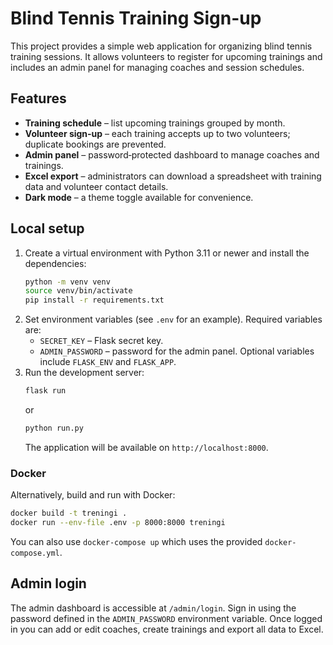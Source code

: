 # Blind Tennis Training Sign-up

This project provides a simple web application for organizing blind tennis training sessions. It allows volunteers to register for upcoming trainings and includes an admin panel for managing coaches and session schedules.

## Features

- **Training schedule** – list upcoming trainings grouped by month.
- **Volunteer sign‑up** – each training accepts up to two volunteers; duplicate bookings are prevented.
- **Admin panel** – password‑protected dashboard to manage coaches and trainings.
- **Excel export** – administrators can download a spreadsheet with training data and volunteer contact details.
- **Dark mode** – a theme toggle available for convenience.

## Local setup

1. Create a virtual environment with Python 3.11 or newer and install the dependencies:
   ```bash
   python -m venv venv
   source venv/bin/activate
   pip install -r requirements.txt
   ```
2. Set environment variables (see `.env` for an example). Required variables are:
   - `SECRET_KEY` – Flask secret key.
   - `ADMIN_PASSWORD` – password for the admin panel.
   Optional variables include `FLASK_ENV` and `FLASK_APP`.
3. Run the development server:
   ```bash
   flask run
   ```
   or
   ```bash
   python run.py
   ```
   The application will be available on `http://localhost:8000`.

### Docker

Alternatively, build and run with Docker:

```bash
docker build -t treningi .
docker run --env-file .env -p 8000:8000 treningi
```

You can also use `docker-compose up` which uses the provided `docker-compose.yml`.

## Admin login

The admin dashboard is accessible at `/admin/login`. Sign in using the password defined in the `ADMIN_PASSWORD` environment variable. Once logged in you can add or edit coaches, create trainings and export all data to Excel.

